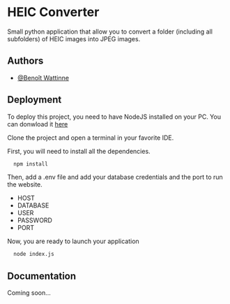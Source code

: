 
# HEIC Converter

Small python application that allow you to convert a folder (including all subfolders) of HEIC images into JPEG images.


## Authors

- [@Benoît Wattinne](https://www.github.com/Benoit62)


## Deployment

To deploy this project, you need to have NodeJS installed on your PC. You can donwload it [here](https://nodejs.org/en/download)

Clone the project and open a terminal in your favorite IDE.

First, you will need to install all the dependencies.

```bash
  npm install
```

Then, add a .env file and add your database credentials and the port to run the website.
* HOST
* DATABASE
* USER
* PASSWORD
* PORT


Now, you are ready to launch your application
```bash
  node index.js
```

## Documentation

Coming soon...
